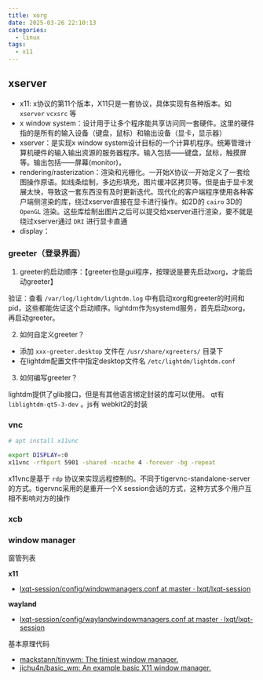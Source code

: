 ```yaml
---
title: xorg
date: 2025-03-26 22:10:13
categories:
  - linux
tags:
  - x11
---
```


## xserver

- x11: x协议的第11个版本，X11只是一套协议，具体实现有各种版本。如 `xserver` `vcxsrc` 等
- x window system：设计用于让多个程序能共享访问同一套硬件。这里的硬件指的是所有的输入设备（键盘，鼠标）和输出设备（显卡，显示器）
- xserver：是实现x window system设计目标的一个计算机程序。统筹管理计算机硬件的输入输出资源的服务器程序。输入包括——键盘，鼠标，触摸屏等。输出包括——屏幕(monitor)，
- rendering/rasterization：渲染和光栅化。一开始X协议一开始定义了一套绘图操作原语。如线条绘制，多边形填充，图片缓冲区拷贝等。但是由于显卡发展太快，导致这一套东西没有及时更新迭代。现代化的客户端程序使用各种客户端侧渲染的库，绕过xserver直接在显卡进行操作。如2D的 `cairo` 3D的 `OpenGL` 渲染。这些库绘制出图片之后可以提交给xserver进行渲染，要不就是绕过xserver通过 `DRI` 进行显卡直通
- display：



### greeter（登录界面）

1. greeter的启动顺序：【greeter也是gui程序，按理说是要先启动xorg，才能启动greeter】

验证：查看 `/var/log/lightdm/lightdm.log` 中有启动xorg和greeter的时间和pid，这些都能佐证这个启动顺序。lightdm作为systemd服务，首先启动xorg，再启动greeter。


2. 如何自定义greeter？

- 添加 `xxx-greeter.desktop` 文件在 `/usr/share/xgreeters/` 目录下
- 在lightdm配置文件中指定desktop文件名 `/etc/lightdm/lightdm.conf` 


3. 如何编写greeter？

lightdm提供了glib接口，但是有其他语言绑定封装的库可以使用。 qt有 `liblightdm-qt5-3-dev` 。js有 webkit2的封装

### vnc

```bash
# apt install x11vnc

export DISPLAY=:0
x11vnc -rfbport 5901 -shared -ncache 4 -forever -bg -repeat
```

x11vnc是基于 `rdp` 协议来实现远程控制的。不同于tigervnc-standalone-server的方式。tigervnc采用的是重开一个X session会话的方式，这种方式多个用户互相不影响对方的操作



### xcb


### window manager

窗管列表

**x11**

- [lxqt-session/config/windowmanagers.conf at master · lxqt/lxqt-session](https://github.com/lxqt/lxqt-session/blob/master/config/windowmanagers.conf)

**wayland**

- [lxqt-session/config/waylandwindowmanagers.conf at master · lxqt/lxqt-session](https://github.com/lxqt/lxqt-session/blob/master/config/waylandwindowmanagers.conf)

基本原理代码

- [mackstann/tinywm: The tiniest window manager.](https://github.com/mackstann/tinywm)
- [jichu4n/basic_wm: An example basic X11 window manager.](https://github.com/jichu4n/basic_wm/tree/master)

